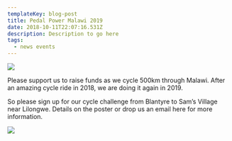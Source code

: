 ```yaml
---
templateKey: blog-post
title: Pedal Power Malawi 2019
date: 2018-10-11T22:07:16.531Z
description: Description to go here
tags:
  - news events
---
```

![](/img/img_5263.jpg)



Please support us to raise funds as we cycle 500km through Malawi. After an amazing cycle ride in 2018, we are doing it again in 2019.



So please sign up for our cycle challenge from Blantyre to Sam’s Village near Lilongwe. Details on the poster or drop us an email here for more information. 



![](/img/pedal-power-2019-flier.jpg)
